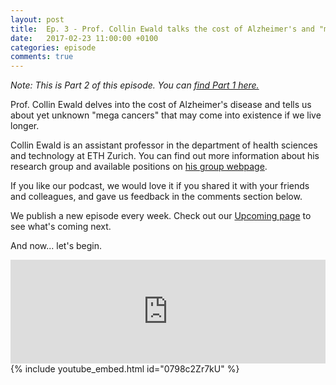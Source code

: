 ```yaml
---
layout: post
title:  Ep. 3 - Prof. Collin Ewald talks the cost of Alzheimer's and "mega cancer" - Part 2
date:   2017-02-23 11:00:00 +0100
categories: episode
comments: true
---
```

*Note: This is Part 2 of this episode. You can [find Part 1 here.](http://simplifyd.xyz/blog/ep-3-collin-ewald-part-1)*

Prof. Collin Ewald delves into the cost of Alzheimer's disease and tells us about yet unknown "mega cancers" that may come into existence if we live longer.

Collin Ewald is an assistant professor in the department of health sciences and technology at ETH Zurich. You can find out more information about his research group and available positions on [his group webpage](http://ewaldlab.strikingly.com/).

If you like our podcast, we would love it if you shared it with your friends and colleagues, and gave us feedback in the comments section below. 

We publish a new episode every week. Check out our [Upcoming page](/upcoming) to see what's coming next.

And now... let's begin.

<div id="media-wrapper">
<div id="soundcloud-embed"><iframe width="100%" height="166" scrolling="no" frameborder="no" src="https://w.soundcloud.com/player/?url=https%3A//api.soundcloud.com/tracks/309093337&amp;color=ff5500&amp;auto_play=false&amp;hide_related=false&amp;show_comments=true&amp;show_user=true&amp;show_reposts=false"></iframe></div>
<div id="youtube-embed">{% include youtube_embed.html id="0798c2Zr7kU" %}</div> 
</div>
